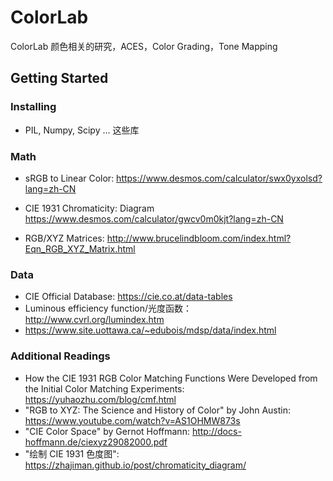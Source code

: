 # ColorLab

ColorLab 颜色相关的研究，ACES，Color Grading，Tone Mapping


## Getting Started 

### Installing

* PIL, Numpy, Scipy ... 这些库


### Math

* sRGB to Linear Color: https://www.desmos.com/calculator/swx0yxolsd?lang=zh-CN
* CIE 1931 Chromaticity: Diagram https://www.desmos.com/calculator/gwcv0m0kjt?lang=zh-CN

* RGB/XYZ Matrices: http://www.brucelindbloom.com/index.html?Eqn_RGB_XYZ_Matrix.html

### Data

* CIE Official Database: https://cie.co.at/data-tables
* Luminous efficiency function/光度函数：http://www.cvrl.org/lumindex.htm
* https://www.site.uottawa.ca/~edubois/mdsp/data/index.html

### Additional Readings



* How the CIE 1931 RGB Color Matching Functions Were Developed from the Initial Color Matching Experiments: https://yuhaozhu.com/blog/cmf.html
* "RGB to XYZ: The Science and History of Color" by John Austin: https://www.youtube.com/watch?v=AS1OHMW873s
* "CIE Color Space" by Gernot Hoffmann: http://docs-hoffmann.de/ciexyz29082000.pdf
* "绘制 CIE 1931 色度图": https://zhajiman.github.io/post/chromaticity_diagram/
